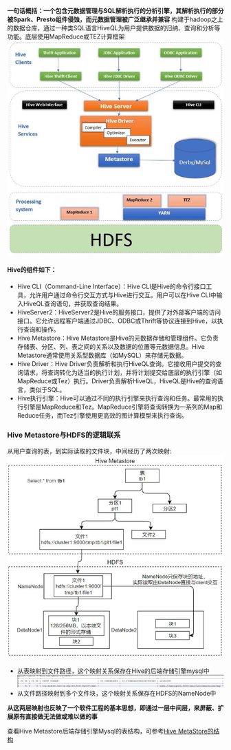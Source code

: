**一句话概括：一个包含元数据管理与SQL解析执行的分析引擎，其解析执行的部分被Spark、Presto组件侵蚀，而元数据管理被广泛继承并兼容**
构建于hadoop之上的数据仓库，通过一种类SQL语言HiveQL为用户提供数据的归纳、查询和分析等功能。底层使用MapReduce或TEZ计算框架
![](attachments/20240206115957.jpg)
  
#### Hive的组件如下：
- Hive CLI（Command-Line Interface）：Hive CLI是Hive的命令行接口工具，允许用户通过命令行交互方式与Hive进行交互。用户可以在Hive CLI中输入HiveQL查询语句，并获取查询结果。
- HiveServer2：HiveServer2是Hive的服务接口，提供了对外部客户端的访问接口。它允许远程客户端通过JDBC、ODBC或Thrift等协议连接到Hive，以执行查询和操作。
- Hive Metastore：Hive Metastore是Hive的元数据存储和管理组件。它负责存储表、分区、列、表之间的关系以及数据的位置等元数据信息。Hive Metastore通常使用关系型数据库（如MySQL）来存储元数据。
- Hive Driver：Hive Driver负责解析和执行HiveQL查询。它接收用户提交的查询请求，将查询转化为适当的执行计划，并将计划提交给底层的执行引擎（如MapReduce或Tez）执行。Driver负责解析HiveQL，HiveQL是Hive的查询语言，类似于SQL。
- Hive执行引擎：Hive可以通过不同的执行引擎来执行查询和任务。最常用的执行引擎是MapReduce和Tez。MapReduce引擎将查询转换为一系列的Map和Reduce任务，而Tez引擎使用更高效的图计算模型来执行查询。
### Hive Metastore与HDFS的逻辑联系
从用户查询的表，到实际读取的文件块，中间经历了两次映射:
![](attachments/20240206120118.jpg)
- 从表映射到文件路径，这个映射关系保存在Hive的后端存储引擎mysql中
![](attachments/20240206120257.jpg)
- 从文件路径映射到多个文件块，这个映射关系保存在HDFS的NameNode中

**从这两层映射也反映了一个软件工程的基本思想，即通过一层中间层，来屏蔽、扩展原有直接做无法做或难以做的事**  

查看Hive Metastore后端存储引擎Mysql的表结构，可参考[Hive MetaStore的结构](https://www.jianshu.com/p/1ad4ec012763)
